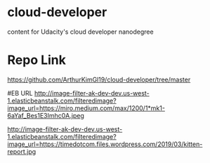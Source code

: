 # cloud-developer
content for Udacity's cloud developer nanodegree


# Repo Link
https://github.com/ArthurKimGl19/cloud-developer/tree/master

#EB URL
http://image-filter-ak-dev-dev.us-west-1.elasticbeanstalk.com/filteredimage?image_url=https://miro.medium.com/max/1200/1*mk1-6aYaf_Bes1E3Imhc0A.jpeg

http://image-filter-ak-dev-dev.us-west-1.elasticbeanstalk.com/filteredimage?image_url=https://timedotcom.files.wordpress.com/2019/03/kitten-report.jpg